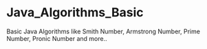 # Java_Algorithms_Basic
Basic Java Algorithms like Smith Number, Armstrong Number, Prime Number, Pronic Number and more..
